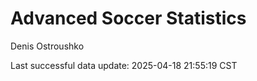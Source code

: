 # Advanced Soccer Statistics
Denis Ostroushko

<!-- gfm -->

Last successful data update: 2025-04-18 21:55:19 CST
